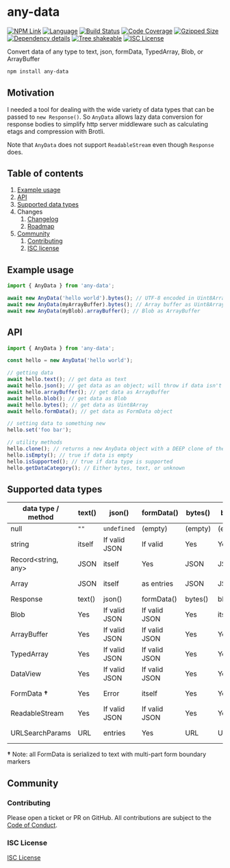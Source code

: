 # any-data

[![NPM Link](https://badgen.net/npm/v/any-data?v=1.0.3)](https://npmjs.com/package/any-data)
[![Language](https://badgen.net/static/language/TS?v=1.0.3)](https://github.com/search?q=repo:kensnyder/any-data++language:TypeScript&type=code)
[![Build Status](https://github.com/kensnyder/any-data/actions/workflows/workflow.yml/badge.svg?v=1.0.3)](https://github.com/kensnyder/any-data/actions)
[![Code Coverage](https://codecov.io/gh/kensnyder/any-data/branch/main/graph/badge.svg?v=1.0.3)](https://codecov.io/gh/kensnyder/any-data)
[![Gzipped Size](https://badgen.net/bundlephobia/minzip/any-data?label=minzipped&v=1.0.3)](https://bundlephobia.com/package/any-data@1.0.3)
[![Dependency details](https://badgen.net/bundlephobia/dependency-count/any-data?v=1.0.3)](https://www.npmjs.com/package/any-data?activeTab=dependencies)
[![Tree shakeable](https://badgen.net/bundlephobia/tree-shaking/any-data?v=1.0.3)](https://www.npmjs.com/package/any-data)
[![ISC License](https://badgen.net/github/license/kensnyder/any-data?v=1.0.3)](https://opensource.org/licenses/ISC)

Convert data of any type to text, json, formData, TypedArray, Blob, or
ArrayBuffer

```bash
npm install any-data
```

## Motivation

I needed a tool for dealing with the wide variety of data types that can be
passed to `new Response()`. So `AnyData` allows lazy data conversion for response
bodies to simplify http server middleware such as calculating etags and
compression with Brotli.

Note that `AnyData` does not support `ReadableStream` even though `Response`
does.

## Table of contents

1. [Example usage](#example-usage)
1. [API](#api)
1. [Supported data types](#supported-data-types)
1. Changes
   1. [Changelog](https://github.com/kensnyder/any-data/blob/master/CHANGELOG.md)
   1. [Roadmap](https://github.com/kensnyder/any-data/blob/master/ROADMAP.md)
1. [Community](#community)
   1. [Contributing](#contributing)
   1. [ISC license](#isc-license)

## Example usage

```ts
import { AnyData } from 'any-data';

await new AnyData('hello world').bytes(); // UTF-8 encoded in Uint8Array
await new AnyData(myArrayBuffer).bytes(); // Array buffer as Uint8Array
await new AnyData(myBlob).arrayBuffer(); // Blob as ArrayBuffer
```

## API

```ts
import { AnyData } from 'any-data';

const hello = new AnyData('hello world');

// getting data
await hello.text(); // get data as text
await hello.json(); // get data as an object; will throw if data isn't valid JSON
await hello.arrayBuffer(); // get data as ArrayBuffer
await hello.blob(); // get data as Blob
await hello.bytes(); // get data as Uint8Array
await hello.formData(); // get data as FormData object

// setting data to something new
hello.set('foo bar');

// utility methods
hello.clone(); // returns a new AnyData object with a DEEP clone of the underlying data
hello.isEmpty(); // true if data is empty
hello.isSupported(); // true if data type is supported
hello.getDataCategory(); // Either bytes, text, or unknown
```

## Supported data types

| data type / method  | text() | json()        | formData()    | bytes() | blob()  | arrayBuffer() | clone()   |
| ------------------- | ------ | ------------- | ------------- | ------- | ------- | ------------- | --------- |
| null                | `""`   | `undefined`   | (empty)       | (empty) | (empty) | (empty)       | null      |
| string              | itself | If valid JSON | If valid      | Yes     | Yes     | Yes           | itself    |
| Record<string, any> | JSON   | itself        | Yes           | JSON    | JSON    | JSON          | deep copy |
| Array<any>          | JSON   | itself        | as entries    | JSON    | JSON    | JSON          | deep copy |
| Response            | text() | json()        | formData()    | bytes() | blob()  | arrayBuffer() | clone()   |
| Blob                | Yes    | If valid JSON | If valid JSON | Yes     | itself  | Yes           | deep copy |
| ArrayBuffer         | Yes    | If valid JSON | If valid JSON | Yes     | Yes     | Yes           | deep copy |
| TypedArray          | Yes    | If valid JSON | If valid JSON | Yes     | Yes     | Yes           | deep copy |
| DataView            | Yes    | If valid JSON | If valid JSON | Yes     | Yes     | Yes           | deep copy |
| FormData **†**      | Yes    | Error         | itself        | Yes     | Yes     | Yes           | deep copy |
| ReadableStream      | Yes    | If valid JSON | If valid JSON | Yes     | Yes     | Yes           | deep copy |
| URLSearchParams     | URL    | entries       | Yes           | URL     | URL     | URL           | deep copy |

**†** Note: all FormData is serialized to text with multi-part form boundary
markers

## Community

### Contributing

Please open a ticket or PR on GitHub. All contributions are subject to the
[Code of Conduct](./CONTRIBUTING.md).

### ISC License

[ISC License](./LICENSE)
